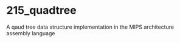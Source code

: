 # 215_quadtree
A qaud tree data structure implementation in the MIPS architecture assembly language
